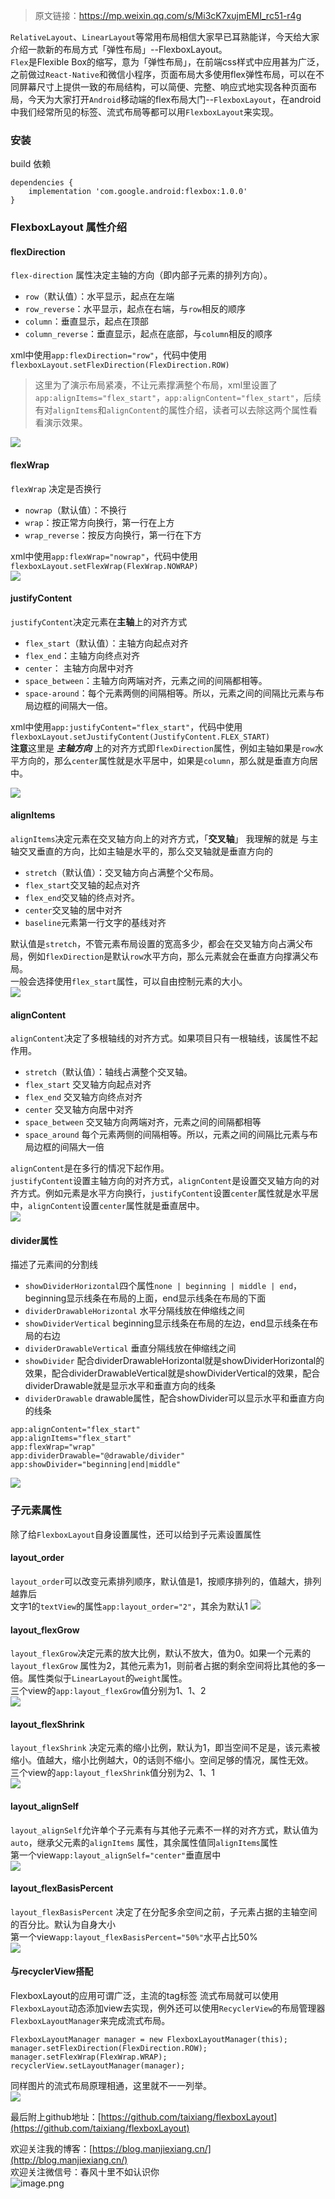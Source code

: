 >原文链接：https://mp.weixin.qq.com/s/Mi3cK7xujmEMI_rc51-r4g

`RelativeLayout`、`LinearLayout`等常用布局相信大家早已耳熟能详，今天给大家介绍一款新的布局方式「弹性布局」--FlexboxLayout。  
`Flex`是Flexible Box的缩写，意为「弹性布局」，在前端css样式中应用甚为广泛，之前做过`React-Native`和微信小程序，页面布局大多使用flex弹性布局，可以在不同屏幕尺寸上提供一致的布局结构，可以简便、完整、响应式地实现各种页面布局，今天为大家打开`Android`移动端的flex布局大门--`FlexboxLayout`，在android中我们经常所见的标签、流式布局等都可以用`FlexboxLayout`来实现。
### 安装
build 依赖
```
dependencies {
    implementation 'com.google.android:flexbox:1.0.0'
}
```
### FlexboxLayout 属性介绍
#### flexDirection  

`flex-direction` 属性决定主轴的方向（即内部子元素的排列方向）。  
- `row`（默认值）：水平显示，起点在左端
- `row_reverse`：水平显示，起点在右端，与`row`相反的顺序
- `column`：垂直显示，起点在顶部
- `column_reverse`：垂直显示，起点在底部，与`column`相反的顺序     

xml中使用`app:flexDirection="row"`，代码中使用`flexboxLayout.setFlexDirection(FlexDirection.ROW)`  
>这里为了演示布局紧凑，不让元素撑满整个布局，xml里设置了`app:alignItems="flex_start"`，`app:alignContent="flex_start"`，后续有对`alignItems`和`alignContent`的属性介绍，读者可以去除这两个属性看看演示效果。

![](https://user-gold-cdn.xitu.io/2018/6/10/163e88060bd320ef?w=480&h=785&f=gif&s=864139)          

#### flexWrap
`flexWrap` 决定是否换行  
- `nowrap`（默认值）：不换行
- `wrap`：按正常方向换行，第一行在上方
- `wrap_reverse`：按反方向换行，第一行在下方  

xml中使用`app:flexWrap="nowrap"`，代码中使用`flexboxLayout.setFlexWrap(FlexWrap.NOWRAP)`  
![](https://user-gold-cdn.xitu.io/2018/6/10/163e889fcdc19cfb?w=480&h=784&f=gif&s=930772)  

#### justifyContent
`justifyContent`决定元素在**主轴**上的对齐方式  
- `flex_start`（默认值）：主轴方向起点对齐
- `flex_end`：主轴方向终点对齐
- `center`： 主轴方向居中对齐
- `space_between`：主轴方向两端对齐，元素之间的间隔都相等。
- `space-around`：每个元素两侧的间隔相等。所以，元素之间的间隔比元素与布局边框的间隔大一倍。

xml中使用`app:justifyContent="flex_start"`，代码中使用`flexboxLayout.setJustifyContent(JustifyContent.FLEX_START)`  
**注意**这里是 ***主轴方向*** 上的对齐方式即`flexDirection`属性，例如主轴如果是`row`水平方向的，那么`center`属性就是水平居中，如果是`column`，那么就是垂直方向居中。  

![](https://user-gold-cdn.xitu.io/2018/6/10/163e89320dd75095?w=480&h=782&f=gif&s=1087525)  

#### alignItems
`alignItems`决定元素在交叉轴方向上的对齐方式，「**交叉轴**」 我理解的就是 与主轴交叉垂直的方向，比如主轴是水平的，那么交叉轴就是垂直方向的  
- `stretch`（默认值）：交叉轴方向占满整个父布局。
- `flex_start`交叉轴的起点对齐
- `flex_end`交叉轴的终点对齐。
- `center`交叉轴的居中对齐
- `baseline`元素第一行文字的基线对齐  

默认值是`stretch`，不管元素布局设置的宽高多少，都会在交叉轴方向占满父布局，例如`flexDirection`是默认`row`水平方向，那么元素就会在垂直方向撑满父布局。  
一般会选择使用`flex_start`属性，可以自由控制元素的大小。  
![](https://user-gold-cdn.xitu.io/2018/6/10/163e8a5f6bcef194?w=480&h=782&f=gif&s=1235770)  
#### alignContent
`alignContent`决定了多根轴线的对齐方式。如果项目只有一根轴线，该属性不起作用。  
- `stretch`（默认值）：轴线占满整个交叉轴。
- `flex_start` 交叉轴方向起点对齐
- `flex_end` 交叉轴方向终点对齐
- `center` 交叉轴方向居中对齐
- `space_between` 交叉轴方向两端对齐，元素之间的间隔都相等
- `space_around` 每个元素两侧的间隔相等。所以，元素之间的间隔比元素与布局边框的间隔大一倍  

`alignContent`是在多行的情况下起作用。  
`justifyContent`设置主轴方向的对齐方式，`alignContent`是设置交叉轴方向的对齐方式。例如元素是水平方向换行，`justifyContent`设置`center`属性就是水平居中，`alignContent`设置`center`属性就是垂直居中。  
![](https://user-gold-cdn.xitu.io/2018/6/10/163e8b41da8b79c2?w=480&h=782&f=gif&s=1705914)  
#### divider属性
描述了元素间的分割线  
- `showDividerHorizontal`四个属性`none | beginning | middle | end`，beginning显示线条在布局的上面，end显示线条在布局的下面
- `dividerDrawableHorizontal` 水平分隔线放在伸缩线之间
- `showDividerVertical` beginning显示线条在布局的左边，end显示线条在布局的右边
- `dividerDrawableVertical` 垂直分隔线放在伸缩线之间
- `showDivider` 配合dividerDrawableHorizontal就是showDividerHorizontal的效果，配合dividerDrawableVertical就是showDividerVertical的效果，配合dividerDrawable就是显示水平和垂直方向的线条
- `dividerDrawable` drawable属性，配合showDivider可以显示水平和垂直方向的线条
```
app:alignContent="flex_start"
app:alignItems="flex_start"
app:flexWrap="wrap"
app:dividerDrawable="@drawable/divider"
app:showDivider="beginning|end|middle"
```
![](https://user-gold-cdn.xitu.io/2018/6/10/163e89898e671a4c?w=1152&h=740&f=jpeg&s=103043)
### 子元素属性
除了给`FlexboxLayout`自身设置属性，还可以给到子元素设置属性
#### layout_order
`layout_order`可以改变元素排列顺序，默认值是1，按顺序排列的，值越大，排列越靠后  
文字1的`textView`的属性`app:layout_order="2"`，其余为默认1
![](https://user-gold-cdn.xitu.io/2018/6/10/163e89c5d514f4ee?w=1136&h=384&f=jpeg&s=23188)  

#### layout_flexGrow
`layout_flexGrow`决定元素的放大比例，默认不放大，值为0。如果一个元素的`layout_flexGrow` 属性为2，其他元素为1，则前者占据的剩余空间将比其他的多一倍。属性类似于`LinearLayout`的`weight`属性。  
三个view的`app:layout_flexGrow`值分别为1、1、2   
![](https://user-gold-cdn.xitu.io/2018/6/10/163e8a2138ec7b7d?w=1152&h=376&f=jpeg&s=30355)  

#### layout_flexShrink
`layout_flexShrink` 决定元素的缩小比例，默认为1，即当空间不足是，该元素被缩小。值越大，缩小比例越大，0的话则不缩小。空间足够的情况，属性无效。  
三个view的`app:layout_flexShrink`值分别为2、1、1   
![](https://user-gold-cdn.xitu.io/2018/6/10/163e8a4f1063f84d?w=1152&h=306&f=jpeg&s=28955)  
#### layout_alignSelf
`layout_alignSelf`允许单个子元素有与其他子元素不一样的对齐方式，默认值为`auto`，继承父元素的`alignItems` 属性，其余属性值同`alignItems`属性  
第一个view`app:layout_alignSelf="center"`垂直居中  
![](https://user-gold-cdn.xitu.io/2018/6/10/163e8a853a2c976d?w=1152&h=574&f=jpeg&s=26637)  
#### layout_flexBasisPercent
`layout_flexBasisPercent` 决定了在分配多余空间之前，子元素占据的主轴空间的百分比。默认为自身大小  
第一个view`app:layout_flexBasisPercent="50%"`水平占比50%  
![](https://user-gold-cdn.xitu.io/2018/6/10/163e8aad2b39c5fe?w=1152&h=364&f=jpeg&s=26144)  

#### 与recyclerView搭配
FlexboxLayout的应用可谓广泛，主流的tag标签 流式布局就可以使用`FlexboxLayout`动态添加view去实现，例外还可以使用`RecyclerView`的布局管理器`FlexboxLayoutManager`来完成流式布局。
```
FlexboxLayoutManager manager = new FlexboxLayoutManager(this);
manager.setFlexDirection(FlexDirection.ROW);
manager.setFlexWrap(FlexWrap.WRAP);
recyclerView.setLayoutManager(manager);
```
同样图片的流式布局原理相通，这里就不一一列举。  
![](https://user-gold-cdn.xitu.io/2018/6/10/163e8ad1dcd08b28?w=1144&h=284&f=jpeg&s=104573)  

最后附上github地址：[https://github.com/taixiang/flexboxLayout](https://github.com/taixiang/flexboxLayout)  

欢迎关注我的博客：[https://blog.manjiexiang.cn/](http://blog.manjiexiang.cn/)  
欢迎关注微信号：春风十里不如认识你  
![image.png](https://upload-images.jianshu.io/upload_images/7569533-cfeb1f55473a2143.png?imageMogr2/auto-orient/strip%7CimageView2/2/w/1240)
